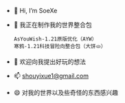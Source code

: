 - 👋 Hi, I’m SoeXe
- 👀 我正在制作我的世界整合包
     
      AsYouWish-1.21原版优化（AYW）
      寒鸦-1.21科技冒险向整合包（大饼🫓）
- 💞️ 欢迎向我提出好玩的想法
- 📫 shouyixue1@gmail.com
- 😄 对我的世界以及些奇怪的东西感兴趣
